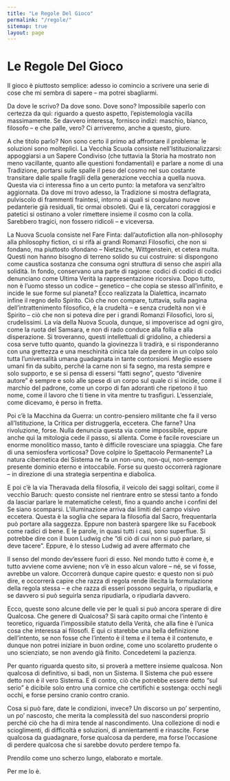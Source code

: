 ```yaml
---
title: "Le Regole Del Gioco"
permalink: "/regole/"
sitemap: true
layout: page
---
```


# Le Regole Del Gioco

Il gioco è piuttosto semplice: adesso io comincio a scrivere una serie di cose che mi sembra di sapere – ma potrei sbagliarmi.

Da dove le scrivo? Da dove sono. Dove sono? Impossibile saperlo con certezza da quì: riguardo a questo aspetto, l’epistemologia vacilla massimamente. Se davvero interessa, fornisco indizi: maschio, bianco, filosofo – e che palle, vero? Ci arriveremo, anche a questo, giuro.

A che titolo parlo? Non sono certo il primo ad affrontare il problema: le soluzioni sono molteplici. La Vecchia Scuola consiste nell’Istituzionalizzarsi: appoggiarsi a un Sapere Condiviso (che tuttavia la Storia ha mostrato non meno vacillante, quanto alle questioni fondamentali) e parlare a nome di una Tradizione, portarsi sulle spalle il peso del cosmo nel suo costante transitare dalle spalle fragili della generazione vecchia a quella nuova. Questa via ci interessa fino a un certo punto: la metafora va senz’altro aggiornata. Da dove mi trovo adesso, la Tradizione si mostra deflagrata, pulviscolo di frammenti fraintesi, intorno ai quali si coagulano nuove pedanterie già residuali, tic ormai obsoleti. Qui e là, cercatori coraggiosi e patetici si ostinano a voler rimettere insieme il cosmo con la colla. Sarebbero tragici, non fossero ridicoli – e viceversa.

La Nuova Scuola consiste nel Fare Finta: dall’autofiction alla non-philosophy alla philosophy fiction, ci si rifà ai grandi Romanzi Filosofici, che non si fondano, ma piuttosto sfondano – Nietzsche, Wittgenstein, et cetera multa. Questi non hanno bisogno di terreno solido su cui costruire: si dispongono come caustica sostanza che consuma ogni struttura di senso che aspiri alla solidità. In fondo, conservano una parte di ragione: codici di codici di codici denunciano come Ultima Verità la rappresentazione ricorsiva. Dopo tutto, non è l’uomo stesso un codice – genetico – che copia se stesso all’infinito, e incide le sue forme sul pianeta? Ecco realizzata la Dialettica, incarnato infine il regno dello Spirito. Ciò che non compare, tuttavia, sulla pagina dell’intrattenimento filosofico, è la crudeltà – e senza crudeltà non vi è Spirito – ciò che non si poteva dire per i grandi Romanzi Filosofici, loro sì, crudelissimi. La via della Nuova Scuola, dunque, si impoverisce ad ogni giro, come la ruota del Samsara, e non di rado conduce alla follia e alla disperazione. Si troveranno, questi intellettuali di gridolino, a chiedersi a cosa serve tutto quanto, quando la giovinezza li tradirà, e si risponderanno con una grettezza e una meschinità cinica tale da perdere in un colpo solo tutta l’universalità umana guadagnata in tante contorsioni. Meglio essere umani fin da subito, perché la carne non si fa segno, ma resta sempre e solo supporto, e se si pensa di essersi “fatti segno”, questo “divenire autore” è sempre e solo alle spese di un corpo sul quale ci si incide, come il marchio del padrone, come un corpo di fan adoranti che ripetono il tuo nome, come il lavoro che ti tiene in vita mentre tu trasfiguri. L’essenziale, come dicevamo, è perso in fretta.

Poi c’è la Macchina da Guerra: un contro-pensiero militante che fa il verso all’Istituzione, la Critica per distruggerla, eccetera. Che farne? Una rivoluzione, forse. Nulla denuncia questa via come impossibile, eppure anche quì la mitologia cede il passo, si allenta. Come è facile rovesciare un enorme monolitico masso, tanto è difficile rovesciare una spiaggia. Che fare di una semiosfera vorticosa? Dove colpire lo Spettacolo Permanente? La natura cibernetica dei Sistema ne fa un non-uno, non-qui, non-sempre presente dominio eterno e intoccabile. Forse su questo occorrerà ragionare – in direzione di una strategia serpentina e diabolica.

E poi c’è la via Theravada della filosofia, il veicolo dei saggi solitari, come il vecchio Baruch: questo consiste nel rientrare entro se stessi tanto a fondo da lasciar parlare le matematiche celesti, fino a quando anche i confini del Se siano scomparsi. L’illuminazione arriva dai limiti del campo visivo eccetera. Questa è la soglia che separa la filosofia dal Sacro, frequentarla può portare alla saggezza. Eppure non basterà spargere like su Facebook come radici di bene. E le parole, in quasi tutti i casi, sono superflue. Si potrebbe dire con il buon Ludwig che “di ciò di cui non si può parlare, si deve tacere”. Eppure, è lo stesso Ludwig ad avere affermato che

Il senso del mondo dev’essere fuori di esso. Nel mondo tutto è come è, e tutto avviene come avviene; non v’è in esso alcun valore – né, se vi fosse, avrebbe un valore.
Occorrerà dunque capire questo: e questo non si può dire, e occorrerà capire che razza di regola rende illecita la formulazione della regola stessa – e che razza di esseri possono seguirla, o ripudiarla, e se davvero si può seguirla senza ripudiarla, o ripudiarla davvero.

Ecco, queste sono alcune delle vie per le quali si può ancora sperare di dire Qualcosa. Che genere di Qualcosa? Si sarà capito ormai che l’intento è teoretico, riguarda l’impossibile statuto della Verità, che alla fine è l’unica cosa che interessa ai filosofi. E quì ci starebbe una bella definizione dell’intento, se non fosse che l’intento è il tema e il tema è il contenuto, e dunque non potrei iniziare in buon ordine, come uno scolaretto prudente o uno scienziato, se non avendo già finito. Concedetemi la pazienza.

Per quanto riguarda questo sito, si proverà a mettere insieme qualcosa. Non qualcosa di definitivo, si badi, non un Sistema. Il Sistema che può essere detto non è il vero Sistema. E di contro, ciò che potrebbe essere detto “sul serio” è dicibile solo entro una cornice che certifichi e sostenga: occhi negli occhi, e forse persino cranio contro cranio.

Cosa si può fare, date le condizioni, invece? Un discorso un po’ serpentino, un po’ nascosto, che merita la complessità del suo nascondersi proprio perché ciò che ha di mira tende al nascondimento. Una collezione di nodi e scioglimenti, di difficoltà e soluzioni, di annientamenti e rinascite. Forse qualcosa da guadagnare, forse qualcosa da perdere, ma forse l’occasione di perdere qualcosa che si sarebbe dovuto perdere tempo fa.

Prendilo come uno scherzo lungo, elaborato e mortale.

Per me lo è.
